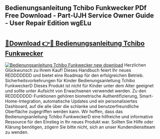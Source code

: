 ## Bedienungsanleitung Tchibo Funkwecker PDf Free Download - Part-UJH Service Owner Guide - User Repair Edition wgELu

# <h2><a href="http://df3pxt.blite.top/?on=Bedienungsanleitung+Tchibo+Funkwecker">🔗Download 👉🔴 Bedienungsanleitung Tchibo Funkwecker</a></h2>

[![Bedienungsanleitung Tchibo Funkwecker new download](https://i.imgur.com/lujVjoI.png)](http://df3pxt.blite.top/?on=Bedienungsanleitung+Tchibo+Funkwecker)
Herzlichen Glückwunsch zu Ihrem Kauf! Dieses Handbuch feiert Ihr neues REDDDDDDD und bietet eine Roadmap für den erfolgreichen Betrieb. Sicherheitsvorkehrungen für Kinder Bedienungsanleitung Tchibo FunkweckerD Dieses Produkt ist nicht für Kinder unter dem Alter geeignet und sollte unter Aufsicht von Erwachsenen verwendet werden. Zu den REDDDDDDD-Funktionen gehören biometrische Authentifizierung, Smart-Home-Integration, automatische Updates und ein personalisiertes Dashboard, auf die alle über die schlanke und benutzerfreundliche Oberfläche zugegriffen werden kann. Wir hoffen, dass das Bedienungsanleitung Tchibo FunkweckerD eine hilfreiche und informative Ressource für den Einstieg in Ihr neues Produkt war. Sollten Sie Hilfe oder Klärung benötigen, zögern Sie bitte nicht, sich an unser Kundendienstteam zu wenden.
